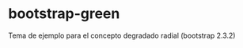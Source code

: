 bootstrap-green
===============

Tema de ejemplo para el concepto degradado radial (bootstrap 2.3.2)
